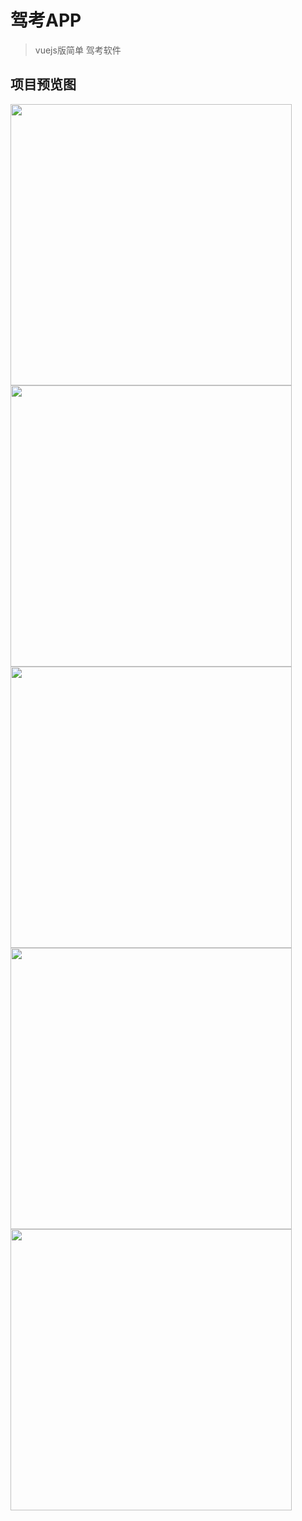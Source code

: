 # 驾考APP

> vuejs版简单 驾考软件

## 项目预览图

<img src="preview/home.png"  width="450"/> <br />
<img src="preview/winuser.png"  width="450"/> <br />
<img src="preview/quanzi.png"  width="450"/> <br />
<img src="preview/user.png"  width="450"/> <br />
<img src="preview/exam.png"  width="450"/> <br />